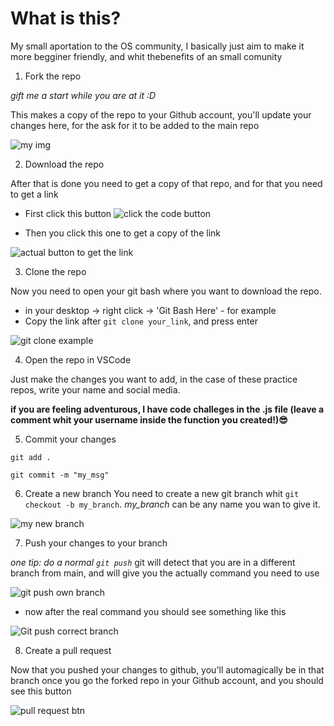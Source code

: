 # What is this?
My small aportation to the OS community, I basically just aim to make it more begginer friendly, and whit thebenefits of an small comunity


1. Fork the repo 

*gift me a start while you are at it :D*

This makes a copy of the repo to your Github account, you'll update your changes here, for the ask for it to be added to the main repo

![my img](https://cdn.glitch.global/10425db4-6abf-43d4-9e55-d3f1d76614b7/fork13.png?v=1651263112605)

2. Download the repo

After that is done you need to get a copy of that repo, and for that you need to get a link 
   - First click this button
![click the code button](https://cdn.glitch.global/10425db4-6abf-43d4-9e55-d3f1d76614b7/code1.png?v=1651263015188)

  - Then you click this one to get a copy of the link

![actual button to get the link](https://cdn.glitch.global/10425db4-6abf-43d4-9e55-d3f1d76614b7/code2.png?v=1651263112557)

3. Clone the repo

Now you need to open your git bash where you want to download the repo.
 
   - in your desktop -> right click -> 'Git Bash Here' - for example
   - Copy the link after `git clone your_link`, and press enter

![git clone example](https://cdn.glitch.global/10425db4-6abf-43d4-9e55-d3f1d76614b7/git%20clone%20exam.png?v=1651263878632)

4. Open the repo in VSCode

Just make the changes you want to add, in the case of these practice repos, write your name and social media.

**if you are feeling adventurous, I have code challeges in the .js file (leave a comment whit your username inside the function you created!)😎**


5. Commit your changes

`git add .`

`git commit -m "my_msg"`

6. Create a new branch
You need to create a new git branch whit `git checkout -b my_branch`. *my_branch* can be any name you wan to give it.

![my new branch](https://cdn.glitch.global/10425db4-6abf-43d4-9e55-d3f1d76614b7/git%20chechkout.png?v=1651264263672)

7. Push your changes to your branch

*one tip: do a normal `git push`* git will detect that you are in a different branch from main, and will give you the actually command you need to use

![git push own branch](https://cdn.glitch.global/10425db4-6abf-43d4-9e55-d3f1d76614b7/git%20pupsh%20hack.png?v=1651265039499)

  - now after the real command you should see something like this

![Git push correct branch](https://cdn.glitch.global/10425db4-6abf-43d4-9e55-d3f1d76614b7/git%20push%20branch.png?v=1651265784131)

8. Create a pull request

Now that you pushed your changes to github, you'll automagically be in that branch once you go the forked repo in your Github account, and you should see this button

![pull request btn](https://cdn.glitch.global/10425db4-6abf-43d4-9e55-d3f1d76614b7/pullReq.png?v=1651263112762)

